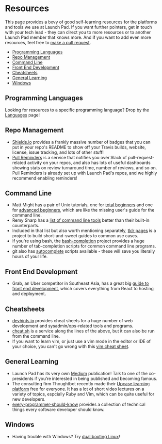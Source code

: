 # Resources

This page provides a bevy of good self-learning resources for the platforms
and tools we use at Launch Pad. If you want further pointers, get in
touch with your tech lead - they can direct you to more resources or to
another Launch Pad member that knows more. And if you want to add even more
resources, feel free to [make a pull request](../CONTRIBUTING.md).

* [Programming Languages](#programming-languages)
* [Repo Management](#repo-management)
* [Command Line](#command-line)
* [Front End Development](#front-end-development)
* [Cheatsheets](#cheatsheets)
* [General Learning](#general-learning)
* [Windows](#windows)

## Programming Languages

Looking for resources to a specific programming language? Drop by the
[Languages](Languages.md) page!

## Repo Management

* [Shields.io](https://shields.io/#/) provides a frankly massive number of
  badges that you can put in your repo's README to show off your Travis builds,
  website, license, issue tracking, and lots of other stuff!
* [Pull Reminders](https://pullreminders.com) is a service that notifies you
  over Slack of pull-request-related activity on your repos, and also has
  lots of useful dashboards showing stats on review turnaround time, number
  of reviews, and so on. Pull Reminders is already set up with Launch Pad's
  repos, and we highly recommend enabling reminders!

## Command Line

* Matt Might has a pair of Unix tutorials, one for
  [total beginners](http://matt.might.net/articles/basic-unix/) and one for
  [advanced beginners](http://matt.might.net/articles/settling-into-unix/),
  which are like the missing user's guide for the command line.
* Remy Sharp has a
  [list of command line tools](https://remysharp.com/2018/08/23/cli-improved)
  better than their built-in counterparts.
* Included in that list but also worth mentioning separately,
  [tldr pages](https://tldr.sh) is a project to build short-and-sweet guides to
  common use cases.
* If you're using bash, the
  [bash-completion](https://github.com/scop/bash-completion) project provides a
  huge number of tab-completion scripts for common command line programs.
* git also has
  [autocomplete](https://git-scm.com/book/en/v1/Git-Basics-Tips-and-Tricks)
  scripts available - these will save you literally hours of your life.

## Front End Development

* Grab, an Uber competitor in Southeast Asia, has a great big
  [guide to front end development](https://github.com/grab/front-end-guide/blob/master/README.md),
  which covers everything from React to hosting and deployment.

## Cheatsheets

* [devhints.io](https://devhints.io) provides cheat sheets for a huge number of
  web development and sysadmin/ops-related tools and programs.
* [cheat.sh](https://github.com/chubin/cheat.sh) is a service along the lines
  of the above, but it can also be run from the command line.
* If you want to learn vim, or just use a vim mode in the editor or IDE of your
  choice, you can't go wrong with this [vim cheat sheet](https://vim.rtorr.com).

## General Learning

* Launch Pad has its very own
  [Medium](https://medium.com/ubc-launch-pad-software-engineering-blog)
  publication! Talk to one of the co-presidents if you're interested in being
  published and becoming famous.
* The consulting firm Thoughtbot recently made their
  [Upcase learning platform](https://thoughtbot.com/upcase) free for everyone.
  It has a lot of short video lectures on a variety of topics, espcially
  Ruby and Vim, which can be quite useful for new developers.
* [every-programmer-should-know](https://github.com/mtdvio/every-programmer-should-know)
  provides a collection of technical things every software developer should
  know.

## Windows

* Having trouble with Windows? Try [dual booting Linux](x/Windows.md)!
